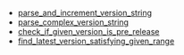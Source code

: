- [parse_and_increment_version_string](parse_and_increment_version_string/README.md)
- [parse_complex_version_string](parse_complex_version_string/README.md)
- [check_if_given_version_is_pre_release](check_if_given_version_is_pre_release/README.md)
- [find_latest_version_satisfying_given_range](find_latest_version_satisfying_given_range/README.md)
